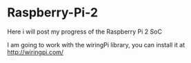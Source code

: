 # Raspberry-Pi-2
Here i will post my progress of the Raspberry Pi 2 SoC

I am going to work with the wiringPi library, you can install it at http://wiringpi.com/
